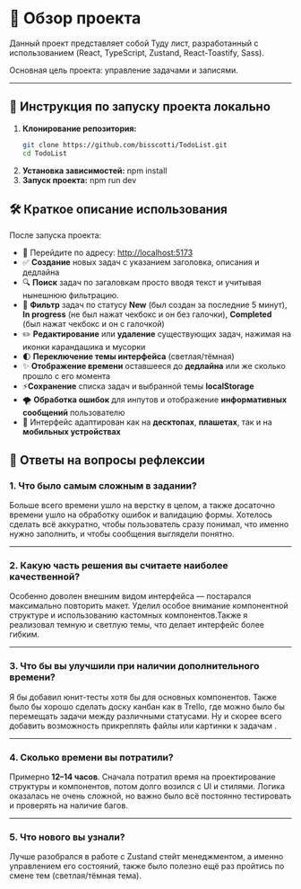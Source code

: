 # 📌 Обзор проекта

Данный проект представляет собой Туду лист, разработанный с использованием (React, TypeScript, Zustand, React-Toastify, Sass).

Основная цель проекта: управление задачами и записями.

---

## 🚀 Инструкция по запуску проекта локально

1. **Клонирование репозитория:**
   ```bash
   git clone https://github.com/bisscotti/TodoList.git
   cd TodoList
   ```
2. **Установка зависимостей:**
   npm install
3. **Запуск проекта:**
   npm run dev

## 🛠️ Краткое описание использования

После запуска проекта:

- 🔗 Перейдите по адресу: [http://localhost:5173](http://localhost:5173)
- ✅ **Создание** новых задач с указанием заголовка, описания и дедлайна
- 🔍 **Поиск** задач по загаловкам просто вводя текст и учитывая нынешнюю фильтрацию.
- 📂 **Фильтр** задач по статусу **New** (был создан за последние 5 минут), **In progress** (не был нажат чекбокс и он без галочки), **Completed** (был нажат чекбокс и он с галочкой)
- ✏️ **Редактирование** или **удаление** существующих задач, нажимая на иконки карандашика и мусорки
- 🌓 **Переключение темы интерфейса** (светлая/тёмная)
- ✨ **Отображение времени** оставшееся до **дедлайна** или же сколько прошло с его момента
- ⚡️**Сохранение** списка задач и выбранной темы **localStorage**
- 🌪 **Обработка ошибок** для инпутов и отображение **информативных сообщений** пользователю
- 📱 Интерфейс адаптирован как на **десктопах**, **плашетах**, так и на **мобильных устройствах**

## 💬 Ответы на вопросы рефлексии

### 1. Что было самым сложным в задании?

Больше всего времени ушло на верстку в целом, а также досаточно времени ушло на обработку ошибок и валидацию формы. Хотелось сделать всё аккуратно, чтобы пользователь сразу понимал, что именно нужно заполнить, и чтобы сообщения выглядели понятно.

---

### 2. Какую часть решения вы считаете наиболее качественной?

Особенно доволен внешним видом интерфейса — постарался максимально повторить макет. Уделил особое внимание компонентной структуре и использованию кастомных компонентов.Также я реализовал темную и светлую темы, что делает интерфейс более гибким.

---

### 3. Что бы вы улучшили при наличии дополнительного времени?

Я бы добавил юнит-тесты хотя бы для основных компонентов. Также было бы хорошо сделать доску канбан как в Trello, где можно было бы перемещать задачи между различными статусами. Ну и скорее всего добавить возможность прикреплять файлы или картинки к задачам .

---

### 4. Сколько времени вы потратили?

Примерно **12–14 часов**. Сначала потратил время на проектирование структуры и компонентов, потом долго возился с UI и стилями. Логика оказалась не очень сложной, но важно было всё постоянно тестировать и проверять на наличие багов.

---

### 5. Что нового вы узнали?

Лучше разобрался в работе с Zustand стейт менеджментом, а именно управлением его состояний, также было полезно ещё раз пройтись по смене тем (светлая/тёмная тема).
